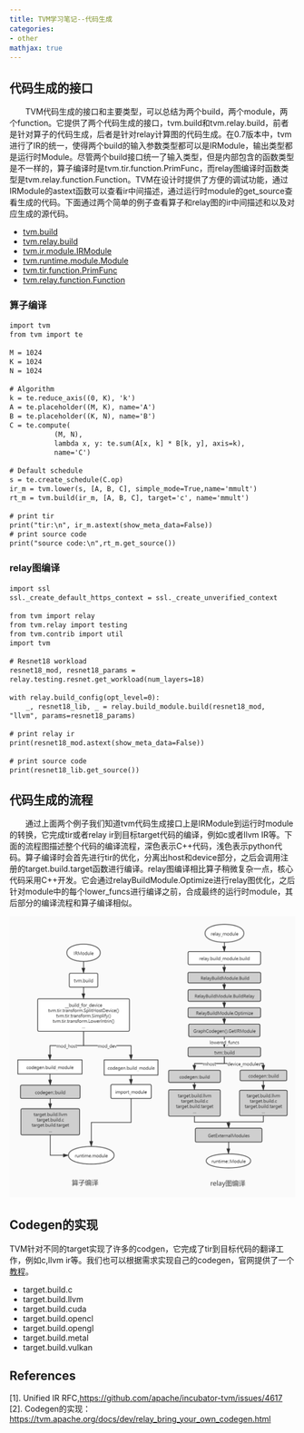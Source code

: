 ```yaml
---
title: TVM学习笔记--代码生成
categories:
- other
mathjax: true
---
```


## 代码生成的接口 

　　TVM代码生成的接口和主要类型，可以总结为两个build，两个module，两个function。它提供了两个代码生成的接口，tvm.build和tvm.relay.build，前者是针对算子的代码生成，后者是针对relay计算图的代码生成。在0.7版本中，tvm进行了IR的统一，使得两个build的输入参数类型都可以是IRModule，输出类型都是运行时Module。尽管两个build接口统一了输入类型，但是内部包含的函数类型是不一样的，算子编译时是tvm.tir.function.PrimFunc，而relay图编译时函数类型是tvm.relay.function.Function。TVM在设计时提供了方便的调试功能，通过IRModule的astext函数可以查看ir中间描述，通过运行时module的get_source查看生成的代码。下面通过两个简单的例子查看算子和relay图的ir中间描述和以及对应生成的源代码。

- [tvm.build](https://tvm.apache.org/docs/api/python/driver.html?highlight=build#tvm.build)
- [tvm.relay.build](https://tvm.apache.org/docs/api/python/relay/index.html?highlight=build#tvm.relay.build)
- [tvm.ir.module.IRModule](https://tvm.apache.org/docs/api/python/ir.html?highlight=irmodule#tvm.ir.IRModule)
- [tvm.runtime.module.Module](https://tvm.apache.org/docs/api/python/runtime.html?highlight=module#tvm.runtime.Module)
- [tvm.tir.function.PrimFunc](https://tvm.apache.org/docs/api/python/tir.html?highlight=primfunc#tvm.tir.PrimFunc)
- [tvm.relay.function.Function](https://tvm.apache.org/docs/api/python/relay/index.html?highlight=function#tvm.relay.Function)

### 算子编译
   
	import tvm
	from tvm import te

	M = 1024
	K = 1024
	N = 1024
	
	# Algorithm
	k = te.reduce_axis((0, K), 'k')
	A = te.placeholder((M, K), name='A')
	B = te.placeholder((K, N), name='B')
	C = te.compute(
	           (M, N),
	           lambda x, y: te.sum(A[x, k] * B[k, y], axis=k),
	           name='C')
	
	# Default schedule
	s = te.create_schedule(C.op)
	ir_m = tvm.lower(s, [A, B, C], simple_mode=True,name='mmult')
	rt_m = tvm.build(ir_m, [A, B, C], target='c', name='mmult')
	
	# print tir
	print("tir:\n", ir_m.astext(show_meta_data=False))
	# print source code
	print("source code:\n",rt_m.get_source())

### relay图编译

	import ssl
	ssl._create_default_https_context = ssl._create_unverified_context
	
	from tvm import relay
	from tvm.relay import testing
	from tvm.contrib import util
	import tvm
	
	# Resnet18 workload
	resnet18_mod, resnet18_params = relay.testing.resnet.get_workload(num_layers=18)
	
	with relay.build_config(opt_level=0):
	    _, resnet18_lib, _ = relay.build_module.build(resnet18_mod, "llvm", params=resnet18_params)
	
	# print relay ir
	print(resnet18_mod.astext(show_meta_data=False))
	
	# print source code
	print(resnet18_lib.get_source())


## 代码生成的流程
　　通过上面两个例子我们知道tvm代码生成接口上是IRModule到运行时module的转换，它完成tir或者relay ir到目标target代码的编译，例如c或者llvm IR等。下面的流程图描述整个代码的编译流程，深色表示C++代码，浅色表示python代码。算子编译时会首先进行tir的优化，分离出host和device部分，之后会调用注册的target.build.target函数进行编译。relay图编译相比算子稍微复杂一点，核心代码采用C++开发。它会通过relayBuildModule.Optimize进行relay图优化，之后针对module中的每个lower_funcs进行编译之前，合成最终的运行时module，其后部分的编译流程和算子编译相似。

![TVM代码生成流程](/images/tvm_code_generation.jpg)

##  Codegen的实现
 TVM针对不同的target实现了许多的codgen，它完成了tir到目标代码的翻译工作，例如c,llvm ir等。我们也可以根据需求实现自己的codegen，官网提供了一个[教程](https://tvm.apache.org/docs/dev/relay_bring_your_own_codegen.html)。
- target.build.c
- target.build.llvm
- target.build.cuda
- target.build.opencl
- target.build.opengl
- target.build.metal
- target.build.vulkan


## References
[1]. Unified IR RFC,https://github.com/apache/incubator-tvm/issues/4617
[2]. Codegen的实现：https://tvm.apache.org/docs/dev/relay_bring_your_own_codegen.html